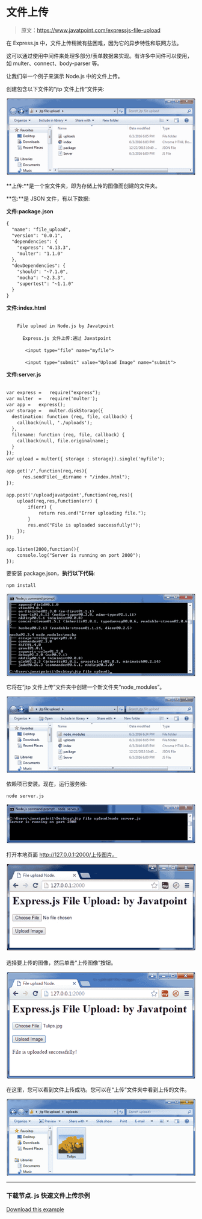 # 文件上传

> 原文：<https://www.javatpoint.com/expressjs-file-upload>

在 Express.js 中，文件上传稍微有些困难，因为它的异步特性和联网方法。

这可以通过使用中间件来处理多部分/表单数据来实现。有许多中间件可以使用，如 multer、connect、body-parser 等。

让我们举一个例子来演示 Node.js 中的文件上传。

创建包含以下文件的“jtp 文件上传”文件夹:

![Express.js file upload 1](img/342e410418d5cd3b0bf0f5a9429bfe61.png)

**上传:**是一个空文件夹，即为存储上传的图像而创建的文件夹。

**包:**是 JSON 文件，有以下数据:

**文件:package.json**

```
{
  "name": "file_upload",
  "version": "0.0.1",
  "dependencies": {
    "express": "4.13.3",
    "multer": "1.1.0"
  },
  "devDependencies": {
    "should": "~7.1.0",
    "mocha": "~2.3.3",
    "supertest": "~1.1.0"
  }
}

```

**文件:index.html**

```

    File upload in Node.js by Javatpoint

      Express.js 文件上传:通过 Javatpoint

       <input type="file" name="myfile">

       <input type="submit" value="Upload Image" name="submit">

```

**文件:server.js**

```

var express	=	require("express");
var multer	=	require('multer');
var app	=	express();
var storage	=	multer.diskStorage({
  destination: function (req, file, callback) {
    callback(null, './uploads');
  },
  filename: function (req, file, callback) {
	callback(null, file.originalname);
  }
});
var upload = multer({ storage : storage}).single('myfile');

app.get('/',function(req,res){
      res.sendFile(__dirname + "/index.html");
});

app.post('/uploadjavatpoint',function(req,res){
	upload(req,res,function(err) {
		if(err) {
			return res.end("Error uploading file.");
		}
		res.end("File is uploaded successfully!");
	});
});

app.listen(2000,function(){
    console.log("Server is running on port 2000");
});

```

要安装 package.json，**执行以下代码**:

```
npm install

```

![Express.js file upload 2](img/40a3704a69657db3e897d8c86b8abe45.png)

它将在“jtp 文件上传”文件夹中创建一个新文件夹“node_modules”。

![Express.js file upload 3](img/0d904bfefec0bcda99327bd23a7f6778.png)

依赖项已安装。现在，运行服务器:

```
node server.js

```

![Express.js file upload 4](img/1b2e42c6b5a2d8c39a0b45f09c6f4db6.png)

打开本地页面 http://127.0.0.1:2000/上传图片。

![Express.js file upload 5](img/b00e9a28bab453c2ff39d848532d529e.png)

选择要上传的图像，然后单击“上传图像”按钮。

![Express.js file upload 6](img/5b5749681638969558ec79e258ea327c.png)

在这里，您可以看到文件上传成功。您可以在“上传”文件夹中看到上传的文件。

![Express.js file upload 7](img/72d9ea1c3257755d12dd23d52bd77149.png)

* * *

### 下载节点. js 快速文件上传示例

[Download this example](js/nodejs/express/downloads/jtp-file-upload.zip)